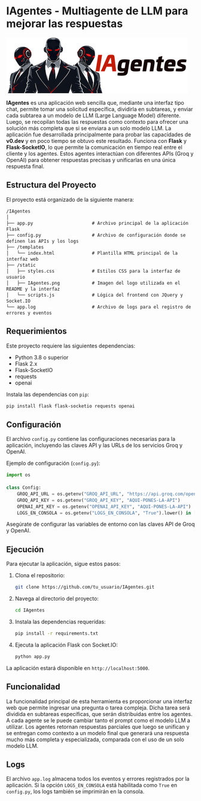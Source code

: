 # IAgentes - Multiagente de LLM para mejorar las respuestas

![IAgentes Logo](static/IAgentes.png)

**IAgentes** es una aplicación web sencilla que, mediante una interfaz tipo chat, permite tomar una solicitud específica, dividirla en subtareas, y enviar cada subtarea a un modelo de LLM (Large Language Model) diferente. Luego, se recopilan todas las respuestas como contexto para ofrecer una solución más completa que si se enviara a un solo modelo LLM. La aplicación fue desarrollada principalmente para probar las capacidades de **v0.dev** y en poco tiempo se obtuvo este resultado. Funciona con **Flask** y **Flask-SocketIO**, lo que permite la comunicación en tiempo real entre el cliente y los agentes. Estos agentes interactúan con diferentes APIs (Groq y OpenAI) para obtener respuestas precisas y unificarlas en una única respuesta final.

## Estructura del Proyecto

El proyecto está organizado de la siguiente manera:

```
/IAgentes
│
├── app.py                      # Archivo principal de la aplicación Flask
├── config.py                   # Archivo de configuración donde se definen las APIs y los logs
├── /templates
│   └── index.html              # Plantilla HTML principal de la interfaz web
├── /static
│   ├── styles.css              # Estilos CSS para la interfaz de usuario
│   ├── IAgentes.png            # Imagen del logo utilizada en el README y la interfaz
│   └── scripts.js              # Lógica del frontend con JQuery y Socket.IO
└── app.log                     # Archivo de logs para el registro de errores y eventos
```

## Requerimientos

Este proyecto requiere las siguientes dependencias:

- Python 3.8 o superior
- Flask 2.x
- Flask-SocketIO
- requests
- openai

Instala las dependencias con `pip`:

```bash
pip install flask flask-socketio requests openai
```

## Configuración

El archivo `config.py` contiene las configuraciones necesarias para la aplicación, incluyendo las claves API y las URLs de los servicios Groq y OpenAI.

Ejemplo de configuración (`config.py`):

```python
import os

class Config:
    GROQ_API_URL = os.getenv("GROQ_API_URL", "https://api.groq.com/openai/v1/chat/completions")
    GROQ_API_KEY = os.getenv("GROQ_API_KEY", "AQUI-PONES-LA-API")
    OPENAI_API_KEY = os.getenv("OPENAI_API_KEY", "AQUI-PONES-LA-API")
    LOGS_EN_CONSOLA = os.getenv("LOGS_EN_CONSOLA", "True").lower() in ["true", "1", "t"]
```

Asegúrate de configurar las variables de entorno con las claves API de Groq y OpenAI.

## Ejecución

Para ejecutar la aplicación, sigue estos pasos:

1. Clona el repositorio:
    ```bash
    git clone https://github.com/tu_usuario/IAgentes.git
    ```

2. Navega al directorio del proyecto:
    ```bash
    cd IAgentes
    ```

3. Instala las dependencias requeridas:
    ```bash
    pip install -r requirements.txt
    ```

4. Ejecuta la aplicación Flask con Socket.IO:
    ```bash
    python app.py
    ```

La aplicación estará disponible en `http://localhost:5000`.

## Funcionalidad

La funcionalidad principal de esta herramienta es proporcionar una interfaz web que permite ingresar una pregunta o tarea compleja. Dicha tarea será dividida en subtareas específicas, que serán distribuidas entre los agentes. A cada agente se le puede cambiar tanto el prompt como el modelo LLM a utilizar. Los agentes retornan respuestas parciales que luego se unifican y se entregan como contexto a un modelo final que generará una respuesta mucho más completa y especializada, comparada con el uso de un solo modelo LLM.

## Logs

El archivo `app.log` almacena todos los eventos y errores registrados por la aplicación. Si la opción `LOGS_EN_CONSOLA` está habilitada como `True` en `config.py`, los logs también se imprimirán en la consola.

